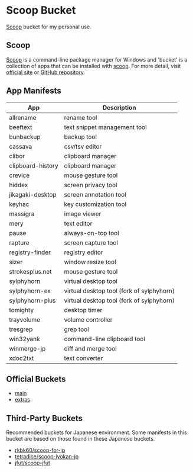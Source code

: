 # Scoop Bucket

[Scoop](https://scoop.sh/) bucket for my personal use.


## Scoop

[Scoop](https://scoop.sh/) is a command-line package manager for Windows and 'bucket' is a collection of apps that can be installed with [scoop](https://scoop.sh/).
For more detail, visit [official site](https://scoop.sh/) or [GitHub repository](https://github.com/lukesampson/scoop).


## App Manifests

|        App        |                Description                |
| ----------------- | ----------------------------------------- |
| allrename         | rename tool                               |
| beeftext          | text snippet management tool              |
| bunbackup         | backup tool                               |
| cassava           | csv/tsv editor                            |
| clibor            | clipboard manager                         |
| clipboard-history | clipboard manager                         |
| crevice           | mouse gesture tool                        |
| hiddex            | screen privacy tool                       |
| jikagaki-desktop  | screen annotation tool                    |
| keyhac            | key customization tool                    |
| massigra          | image viewer                              |
| mery              | text editor                               |
| pause             | always-on-top tool                        |
| rapture           | screen capture tool                       |
| registry-finder   | registry editor                           |
| sizer             | window resize tool                        |
| strokesplus.net   | mouse gesture tool                        |
| sylphyhorn        | virtual desktop tool                      |
| sylphyhorn-ex     | virtual desktop tool (fork of sylphyhorn) |
| sylphyhorn-plus   | virtual desktop tool (fork of sylphyhorn) |
| tomighty          | desktop timer                             |
| trayvolume        | volume controller                         |
| tresgrep          | grep tool                                 |
| win32yank         | command-line clipboard tool               |
| winmerge-jp       | diff and merge tool                       |
| xdoc2txt          | text converter                            |


## Official Buckets

* [main](https://github.com/ScoopInstaller/Main)
* [extras](https://github.com/lukesampson/scoop-extras)


## Third-Party Buckets

Recommended buckets for Japanese environment.
Some manifests in this bucket are based on those found in these Japanese buckets.

* [rkbk60/scoop-for-jp](https://github.com/rkbk60/scoop-for-jp)
* [tetradice/scoop-iyokan-jp](https://github.com/tetradice/scoop-iyokan-jp)
* [jfut/scoop-jfut](https://github.com/jfut/scoop-jfut)
